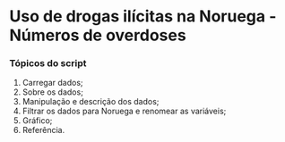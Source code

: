 # Uso de drogas ilícitas na Noruega - Números de overdoses

### Tópicos do script

1. Carregar dados;
2. Sobre os dados;
3. Manipulação e descrição dos dados;
4. Filtrar os dados para Noruega e renomear as variáveis;
5. Gráfico;
6. Referência.
